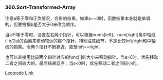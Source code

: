 ### 360.Sort-Transformed-Array

注意a等于零和正负情况，会影响结果。如果a==0时，函数结果本身就是单调的，但要根据b是否大于0来改变顺序。

当a不等于零时，设置左右两个指针，可以根据nums[left]、num[right]离中轴线(-b/2a)的距离来移动较远的那个指针，特别注意细节，不是比较left/right和中轴线的距离。令两个指针不断靠近，直至left==right.

也可以直接用比较两个指针对应的func[i]的大小来移动指针。当a>0时，优先移动二者之间较大的，最后结果反序；当a<0时，优先移动二者之间较小的。


[Leetcode Link](https://leetcode.com/problems/sort-transformed-array)